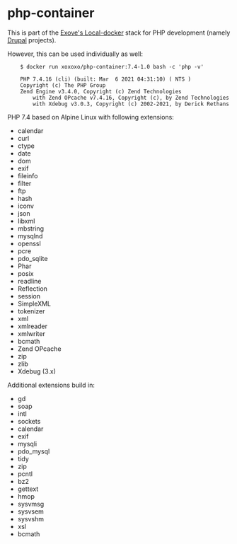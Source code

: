 # php-container

This is part of the [Exove's Local-docker](https://github.com/Exove/local-docker) stack for PHP development (namely [Drupal](https://drupal.org) projects). 

However, this can be used individually as well:

        $ docker run xoxoxo/php-container:7.4-1.0 bash -c 'php -v'
        
        PHP 7.4.16 (cli) (built: Mar  6 2021 04:31:10) ( NTS )
        Copyright (c) The PHP Group
        Zend Engine v3.4.0, Copyright (c) Zend Technologies
            with Zend OPcache v7.4.16, Copyright (c), by Zend Technologies
            with Xdebug v3.0.3, Copyright (c) 2002-2021, by Derick Rethans


PHP 7.4 based on Alpine Linux with following extensions:
- calendar
- curl
- ctype
- date
- dom
- exif
- fileinfo
- filter
- ftp
- hash
- iconv
- json
- libxml
- mbstring
- mysqlnd
- openssl
- pcre
- pdo_sqlite
- Phar
- posix
- readline
- Reflection
- session
- SimpleXML
- tokenizer
- xml
- xmlreader
- xmlwriter
- bcmath
- Zend OPcache
- zip
- zlib
- Xdebug (3.x)

Additional extensions build in:
- gd
- soap
- intl
- sockets
- calendar
- exif
- mysqli
- pdo_mysql
- tidy
- zip
- pcntl
- bz2
- gettext
- hmop
- sysvmsg
- sysvsem
- sysvshm
- xsl
- bcmath
